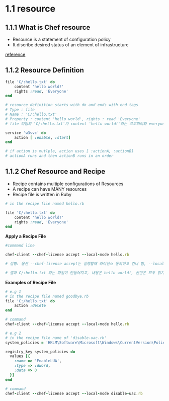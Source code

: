 

# 1.1 resource 

## 1.1.1 What is Chef resource
* Resource is a statement of configuration policy
* It discribe desired status of an element of infrastructure 

[reference](https://docs.chef.io/resources)

## 1.1.2 Resource Definition
```ruby
file 'C/:hello.txt' do
    content 'hello world!'
    rights :read, 'Everyone'
end

# resource definition starts with do and ends with end tags
# Type : file
# Name : 'C/:hello.txt'
# Property : content 'hello world', rights : read 'Everyone'
# file 타입의 'C/:hello.txt'가 content 'hello world!'라는 프로퍼티와 everyone can read 라는 프로퍼티를 가짐
```

```ruby
service 'w3svc' do
    action [ :enable, :start]
end

# if action is mutlple, action uses [ :actionA, :actionB]
# actionA runs and then actionB runs in an order
```

## 1.1.2 Chef Resource and Recipe
* Recipe contains multiple configurations of Resources
* A recipe can have MANY resources
* Recipe file is written in Ruby

```ruby
# in the recipe file named hello.rb

file 'C/:hello.txt' do
    content 'hello world!'
    rights :read, 'Everyone'
end
```
**Apply a Recipe File**

```ruby
#command line

chef-client --chef-license accept --local-mode hello.rb

# 설명: 옵션 --chef-license accept는 실행할때 라이센스 동의하고 건너 뜀, --local-mode 옵션은 현재 워크스테이션에서 chef-client 명령어를 돌리기 위한 옵션, hello.rb 레시피 파일을 로컬 워크스테이션에 적용시킴

# 결과 C/:hello.txt 라는 파일이 만들어지고, 내용은 hello world!, 권한은 모두 읽기 
```

**Examples of Recipe File**
```ruby
# e.g 1
# in the recipe file named goodbye.rb
file 'C:/hello.txt' do
    action :delete
end

# command
chef-client --chef-license accept --local-mode hello.rb
```

```ruby
# e.g 2
# in the recipe file name of 'disable-uac.rb'
system_policies = 'HKLM\Software\Microsoft\Windows\CurrentVersion\Policies\System'

registry_key system_policies do
  values [{
    :name => 'EnableLUA',
    :type => :dword,
    :data => 0
  }]
end

# command
chef-client --chef-license accept --local-mode disable-uac.rb
```














